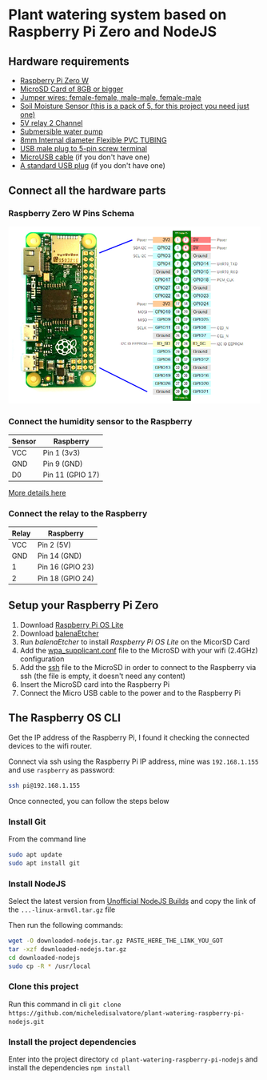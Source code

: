 # Plant watering system based on Raspberry Pi Zero and NodeJS


## Hardware requirements

- [Raspberry Pi Zero W](https://amzn.to/3yKlO7T)
- [MicroSD Card of 8GB or bigger](https://amzn.to/3xIDgsb)
- [Jumper wires: female-female, male-male, female-male](https://amzn.to/3m2ssTM)
- [Soil Moisture Sensor (this is a pack of 5, for this project you need just one)](https://amzn.to/3jQzQ1z)
- [5V relay 2 Channel](https://amzn.to/3CFJuNj)
- [Submersible water pump](https://amzn.to/3lXt1y1)
- [8mm Internal diameter Flexible PVC TUBING](https://amzn.to/3jT6cJ9)
- [USB male plug to 5-pin screw terminal](https://amzn.to/3jRGcxQ)
- [MicroUSB cable](https://www.amazon.co.uk/gp/search/ref=as_li_qf_sp_sr_il_tl?ie=UTF8&tag=micheledisa0d-21&keywords=micro%20usb%20cable&index=aps&camp=1634&creative=6738&linkCode=xm2&linkId=5eced105863dd061e585ed0b4120f13e) (if you don't have one)
- [A standard USB plug](https://www.amazon.co.uk/gp/search/ref=as_li_qf_sp_sr_il_tl?ie=UTF8&tag=micheledisa0d-21&keywords=USB%20plug&index=aps&camp=1634&creative=6738&linkCode=xm2&linkId=834a7dc8ad4e7522c07ff7061bab9e37) (if you don't have one)


## Connect all the hardware parts

### Raspberry Zero W Pins Schema

![Raspberry Zero W Pins Schema](https://github.com/micheledisalvatore/plant-watering-raspberry-pi-nodejs/blob/master/raspberrypi-zero-pins-schema.png?raw=true)

### Connect the humidity sensor to the Raspberry

| Sensor | Raspberry        |
|--------|------------------|
| VCC    | Pin 1 (3v3)      |
| GND    | Pin 9 (GND)      |
| D0     | Pin 11 (GPIO 17) |

[More details here](https://thepihut.com/blogs/raspberry-pi-tutorials/raspberry-pi-plant-pot-moisture-sensor-with-email-notification-tutorial)

### Connect the relay to the Raspberry

| Relay  | Raspberry        |
|--------|------------------|
| VCC    | Pin 2 (5V)       |
| GND    | Pin 14 (GND)     |
| 1      | Pin 16 (GPIO 23) |
| 2      | Pin 18 (GPIO 24) |

## Setup your Raspberry Pi Zero

1. Download [Raspberry Pi OS Lite](https://www.raspberrypi.org/software/operating-systems/)
2. Download [balenaEtcher](https://www.balena.io/etcher/)
3. Run *balenaEtcher* to install *Raspberry Pi OS Lite* on the MicorSD Card
4. Add the [wpa_supplicant.conf](https://github.com/micheledisalvatore/plant-watering-raspberry-pi-nodejs/blob/master/wpa_supplicant.conf?raw=true) file to the MicroSD with your wifi (2.4GHz) configuration
5. Add the [ssh](https://github.com/micheledisalvatore/plant-watering-raspberry-pi-nodejs/blob/master/ssh?raw=true) file to the MicroSD in order to connect to the Raspberry via ssh (the file is empty, it doesn't need any content)
6. Insert the MicroSD card into the Raspberry Pi
7. Connect the Micro USB cable to the power and to the Raspberry Pi


## The Raspberry OS CLI

Get the IP address of the Raspberry Pi, I found it checking the connected devices to the wifi router.

Connect via ssh using the Raspberry Pi IP address, mine was `192.168.1.155` and use `raspberry` as password:
```bash
ssh pi@192.168.1.155
```

Once connected, you can follow the steps below

### Install Git

From the command line

```bash
sudo apt update
sudo apt install git
```

### Install NodeJS

Select the latest version from [Unofficial NodeJS Builds](https://unofficial-builds.nodejs.org/download/release/) and copy the link of the `...-linux-armv6l.tar.gz` file

Then run the following commands:

```bash
wget -O downloaded-nodejs.tar.gz PASTE_HERE_THE_LINK_YOU_GOT
tar -xzf downloaded-nodejs.tar.gz
cd downloaded-nodejs
sudo cp -R * /usr/local
```

### Clone this project

Run this command in cli `git clone https://github.com/micheledisalvatore/plant-watering-raspberry-pi-nodejs.git`

### Install the project dependencies

Enter into the project directory `cd plant-watering-raspberry-pi-nodejs` and install the dependencies `npm install`

